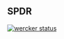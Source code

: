 
SPDR
----

[![wercker status](https://app.wercker.com/status/f66e4f347e2839639eeaf516aaaac8c1/m/ "wercker status")](https://app.wercker.com/project/bykey/f66e4f347e2839639eeaf516aaaac8c1)


